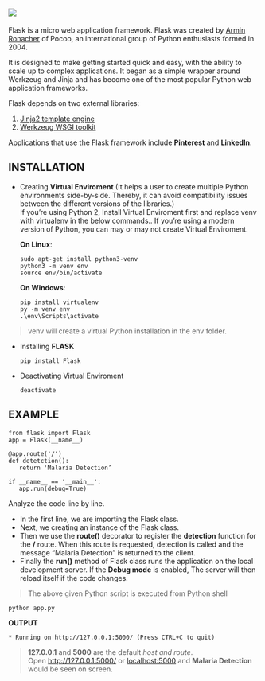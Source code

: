 # ![](https://encrypted-tbn0.gstatic.com/images?q=tbn%3AANd9GcSZSpvSw_GYFMCxg8stQY6y4ZUMut4liIVYlg&usqp=CAU)

Flask is a micro web application framework. Flask was created by [Armin Ronacher](https://en.wikipedia.org/wiki/Armin_Ronacher) of Pocoo, 
an international group of Python enthusiasts formed in 2004.

It is designed to make getting started quick and easy, with the ability to scale up to complex applications. 
It began as a simple wrapper around Werkzeug and Jinja and has become one of the most popular Python web application frameworks.</br>

Flask depends on two external libraries:
1) [Jinja2 template engine](https://jinja.palletsprojects.com/en/2.11.x/2/documentation/)
2) [Werkzeug WSGI toolkit](https://palletsprojects.com/p/werkzeug/)

Applications that use the Flask framework include **Pinterest** and **LinkedIn**.

## INSTALLATION

* Creating **Virtual Enviroment** (It helps a user to create multiple Python environments side-by-side. 
    Thereby, it can avoid compatibility issues between the different versions of the libraries.) </br>
    If you’re using Python 2, Install Virtual Enviroment first and replace venv with virtualenv in the below commands.. 
    If you’re using a modern version of Python, you can may or may not create Virtual Enviroment.
    
    **On Linux**:
    ```
    sudo apt-get install python3-venv
    python3 -m venv env
    source env/bin/activate
    ```

    **On Windows**:
    ```
    pip install virtualenv
    py -m venv env
    .\env\Scripts\activate
    ```
> venv will create a virtual Python installation in the env folder.

* Installing **FLASK**

    ```
    pip install Flask
    ```

* Deactivating Virtual Enviroment

    ```
    deactivate
    ```

## EXAMPLE
```
from flask import Flask
app = Flask(__name__)

@app.route('/')
def detetction():
   return 'Malaria Detection’

if __name__ == '__main__':
   app.run(debug=True)
```
Analyze the code line by line.

* In the first line, we are importing the Flask class.
* Next, we creating an instance of the Flask class.
* Then we use the **route()** decorator to register the **detection** function for the **/** route. When this route is requested, detection is called and the message “Malaria Detection” is returned to the client. 
* Finally the **run()** method of Flask class runs the application on the local development server. If the **Debug mode** is enabled, The server will then reload itself if the code changes. 
> The above given Python script is executed from Python shell
```
python app.py
```
**OUTPUT**
```
* Running on http://127.0.0.1:5000/ (Press CTRL+C to quit)
```
> **127.0.0.1** and **5000** are the default _host and route_. </br>
Open http://127.0.0.1:5000/ or [localhost:5000](http://127.0.0.1:5000/) and **Malaria Detection** would be seen on screen.

